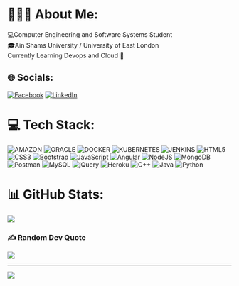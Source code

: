# 👨🏻‍💻 About Me:
💻Computer Engineering and Software Systems Student<br>🎓Ain Shams University / University of East London<br>
Currently Learning Devops and Cloud 📝


## 🌐 Socials:
[![Facebook](https://img.shields.io/badge/Facebook-%231877F2.svg?logo=Facebook&logoColor=white)](https://www.facebook.com/kareem.naiem) [![LinkedIn](https://img.shields.io/badge/LinkedIn-%230077B5.svg?logo=linkedin&logoColor=white)](https://www.linkedin.com/in/kareem-moataz-19975b253/) 

# 💻 Tech Stack:
![AMAZON](https://img.shields.io/badge/AMAZON-%23232F3E.svg?style=for-the-badge&logo=AMAZON&logoColor=white) 
![ORACLE](https://img.shields.io/badge/ORACLE-%23F80000.svg?style=for-the-badge&logo=ORACLE&logoColor=white) 
![DOCKER](https://img.shields.io/badge/DOCKER-%232496ED.svg?style=for-the-badge&logo=DOCKER&logoColor=white) 
![KUBERNETES](https://img.shields.io/badge/KUBERNETES-%23326CE5.svg?style=for-the-badge&logo=KUBERNETES&logoColor=white) 
![JENKINS](https://img.shields.io/badge/JENKINS-%232C5263.svg?style=for-the-badge&logo=JENKINS&logoColor=white) 
![HTML5](https://img.shields.io/badge/html5-%23E44D26.svg?style=for-the-badge&logo=html5&logoColor=white) 
![CSS3](https://img.shields.io/badge/css3-%231572B6.svg?style=for-the-badge&logo=css3&logoColor=white) 
![Bootstrap](https://img.shields.io/badge/bootstrap-%23563D7C.svg?style=for-the-badge&logo=bootstrap&logoColor=white) 
![JavaScript](https://img.shields.io/badge/javascript-%23F7DF1E.svg?style=for-the-badge&logo=javascript&logoColor=black)
![Angular](https://img.shields.io/badge/angular-%23DD0031.svg?style=for-the-badge&logo=angular&logoColor=white) 
![NodeJS](https://img.shields.io/badge/node.js-%23339933?style=for-the-badge&logo=node.js&logoColor=white) 
![MongoDB](https://img.shields.io/badge/MongoDB-%234ea94b.svg?style=for-the-badge&logo=mongodb&logoColor=white)
![Postman](https://img.shields.io/badge/Postman-FF6C37?style=for-the-badge&logo=postman&logoColor=white) 
![MySQL](https://img.shields.io/badge/mysql-%2300f.svg?style=for-the-badge&logo=mysql&logoColor=white) 
![jQuery](https://img.shields.io/badge/jquery-%230769AD.svg?style=for-the-badge&logo=jquery&logoColor=white) 
![Heroku](https://img.shields.io/badge/heroku-%23430098.svg?style=for-the-badge&logo=heroku&logoColor=white) 
![C++](https://img.shields.io/badge/c++-%2300599C.svg?style=for-the-badge&logo=c%2B%2B&logoColor=white) 
![Java](https://img.shields.io/badge/java-%23ED8B00.svg?style=for-the-badge&logo=java&logoColor=white) 
![Python](https://img.shields.io/badge/python-3670A0?style=for-the-badge&logo=python&logoColor=white)

# 📊 GitHub Stats:
![](https://github-readme-stats.vercel.app/api/top-langs/?username=KareemMoataz02&theme=dark&hide_border=false&include_all_commits=false&count_private=false&layout=compact)

### ✍️ Random Dev Quote
![](https://quotes-github-readme.vercel.app/api?type=horizontal&theme=tokyonight)

---
[![](https://visitcount.itsvg.in/api?id=KareemMoataz02&icon=0&color=0)](https://visitcount.itsvg.in)



